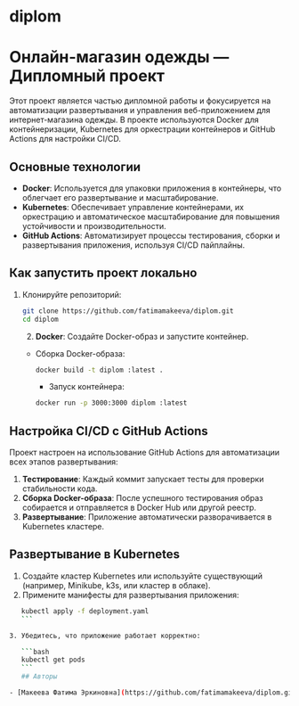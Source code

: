 # diplom

# Онлайн-магазин одежды — Дипломный проект

Этот проект является частью дипломной работы и фокусируется на автоматизации развертывания и управления веб-приложением для интернет-магазина одежды. В проекте используются Docker для контейнеризации, Kubernetes для оркестрации контейнеров и GitHub Actions для настройки CI/CD.

## Основные технологии

- **Docker**: Используется для упаковки приложения в контейнеры, что облегчает его развертывание и масштабирование.
- **Kubernetes**: Обеспечивает управление контейнерами, их оркестрацию и автоматическое масштабирование для повышения устойчивости и производительности.
- **GitHub Actions**: Автоматизирует процессы тестирования, сборки и развертывания приложения, используя CI/CD пайплайны.

## Как запустить проект локально

1. Клонируйте репозиторий:

    ```bash
    git clone https://github.com/fatimamakeeva/diplom.git
    cd diplom
    ```
    2. **Docker**: Создайте Docker-образ и запустите контейнер.

    - Сборка Docker-образа:

        ```bash
        docker build -t diplom :latest .
        ```

        - Запуск контейнера:

        ```bash
        docker run -p 3000:3000 diplom :latest
        ```
## Настройка CI/CD с GitHub Actions

Проект настроен на использование GitHub Actions для автоматизации всех этапов развертывания:

1. **Тестирование**: Каждый коммит запускает тесты для проверки стабильности кода.
2. **Сборка Docker-образа**: После успешного тестирования образ собирается и отправляется в Docker Hub или другой реестр.
3. **Развертывание**: Приложение автоматически разворачивается в Kubernetes кластере.

## Развертывание в Kubernetes

1. Создайте кластер Kubernetes или используйте существующий (например, Minikube, k3s, или кластер в облаке).
2. Примените манифесты для развертывания приложения:
 
 ```bash
    kubectl apply -f deployment.yaml
    ```

3. Убедитесь, что приложение работает корректно:

    ```bash
    kubectl get pods
    ```
    ## Авторы

- [Макеева Фатима Эркиновна](https://github.com/fatimamakeeva/diplom.git)